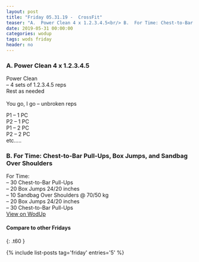 ```yaml
---
layout: post
title: "Friday 05.31.19 -  CrossFit"
teaser: "A.  Power Clean 4 x 1.2.3.4.5<br/> B.  For Time: Chest-to-Bar Pull-Ups, Box Jumps, and Sandbag Over Shoulders"
date: 2019-05-31 00:00:00
categories: wodup
tags: wods friday
header: no
---
```



<h3>A.  Power Clean 4 x 1.2.3.4.5</h3>
Power Clean<br/>– 4 sets of 1.2.3.4.5 reps <br/>Rest as needed<br/><br/>You go, I go – unbroken reps 

P1 – 1 PC<br/>
P2 – 1 PC<br/>
P1 – 2 PC<br/>
P2 – 2 PC<br/>
etc…..
<h3>B.  For Time: Chest-to-Bar Pull-Ups, Box Jumps, and Sandbag Over Shoulders</h3>
For Time:<br/>– 30 Chest-to-Bar Pull-Ups<br/>– 20 Box Jumps 24/20 inches<br/>– 10 Sandbag Over Shoulders @ 70/50 kg<br/>– 20 Box Jumps 24/20 inches<br/>– 30 Chest-to-Bar Pull-Ups<br/>
<a href="https://www.wodup.com/gyms/asphodel/wods/17158" target="blank">View on WodUp</a>


#### Compare to other Fridays
{: .t60 }

{% include list-posts tag='friday' entries='5' %}